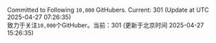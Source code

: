 Committed to Following `10,000` GitHubers. Current: <!-- FOLLOWING_COUNT -->301<!-- FOLLOWING_COUNT --> (Update at UTC <!-- LAST_UPDATED -->2025-04-27 07:26:35<!-- LAST_UPDATED -->)<br>
致力于关注`10,000`个GitHuber。当前：<!-- FOLLOWING_COUNT -->301<!-- FOLLOWING_COUNT --> (更新于北京时间 <!-- LAST_UPDATED_CST -->2025-04-27 15:26:35<!-- LAST_UPDATED_CST -->)
